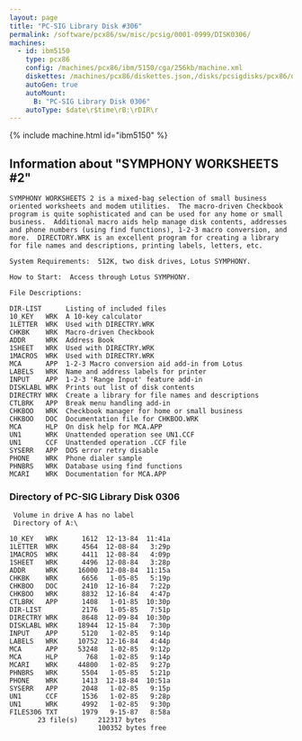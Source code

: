 ```yaml
---
layout: page
title: "PC-SIG Library Disk #306"
permalink: /software/pcx86/sw/misc/pcsig/0001-0999/DISK0306/
machines:
  - id: ibm5150
    type: pcx86
    config: /machines/pcx86/ibm/5150/cga/256kb/machine.xml
    diskettes: /machines/pcx86/diskettes.json,/disks/pcsigdisks/pcx86/diskettes.json
    autoGen: true
    autoMount:
      B: "PC-SIG Library Disk 0306"
    autoType: $date\r$time\rB:\rDIR\r
---
```


{% include machine.html id="ibm5150" %}

## Information about "SYMPHONY WORKSHEETS #2"

    SYMPHONY WORKSHEETS 2 is a mixed-bag selection of small business
    oriented worksheets and modem utilities.  The macro-driven Checkbook
    program is quite sophisticated and can be used for any home or small
    business.  Additional macro aids help manage disk contents, addresses
    and phone numbers (using find functions), 1-2-3 macro conversion, and
    more.  DIRECTORY.WRK is an excellent program for creating a library
    for file names and descriptions, printing labels, letters, etc.
    
    System Requirements:  512K, two disk drives, Lotus SYMPHONY.
    
    How to Start:  Access through Lotus SYMPHONY.
    
    File Descriptions:
    
    DIR-LIST      Listing of included files
    10_KEY   WRK  A 10-key calculator
    1LETTER  WRK  Used with DIRECTRY.WRK
    CHKBK    WRK  Macro-driven Checkbook
    ADDR     WRK  Address Book
    1SHEET   WRK  Used with DIRECTRY.WRK
    1MACROS  WRK  Used with DIRECTRY.WRK
    MCA      APP  1-2-3 Macro conversion aid add-in from Lotus
    LABELS   WRK  Name and address labels for printer
    INPUT    APP  1-2-3 'Range Input' feature add-in
    DISKLABL WRK  Prints out list of disk contents
    DIRECTRY WRK  Create a library for file names and descriptions
    CTLBRK   APP  Break menu handling add-in
    CHKBOO   WRK  Checkbook manager for home or small business
    CHKBOO   DOC  Documentation file for CHKBOO.WRK
    MCA      HLP  On disk help for MCA.APP
    UN1      WRK  Unattended operation see UN1.CCF
    UN1      CCF  Unattended operation .CCF file
    SYSERR   APP  DOS error retry disable
    PHONE    WRK  Phone dialer sample
    PHNBRS   WRK  Database using find functions
    MCARI    WRK  Documentation for MCA.APP

### Directory of PC-SIG Library Disk 0306

     Volume in drive A has no label
     Directory of A:\

    10_KEY   WRK      1612  12-13-84  11:41a
    1LETTER  WRK      4564  12-08-84   3:29p
    1MACROS  WRK      4411  12-08-84   4:09p
    1SHEET   WRK      4496  12-08-84   3:28p
    ADDR     WRK     16000  12-08-84  11:15a
    CHKBK    WRK      6656   1-05-85   5:19p
    CHKBOO   DOC      2410  12-16-84   7:22p
    CHKBOO   WRK      8832  12-16-84   4:47p
    CTLBRK   APP      1408   1-01-85  10:30p
    DIR-LIST          2176   1-05-85   7:51p
    DIRECTRY WRK      8648  12-09-84  10:30p
    DISKLABL WRK     18944  12-15-84   7:30p
    INPUT    APP      5120   1-02-85   9:14p
    LABELS   WRK     10752  12-16-84   4:44p
    MCA      APP     53248   1-02-85   9:12p
    MCA      HLP       768   1-02-85   9:14p
    MCARI    WRK     44800   1-02-85   9:27p
    PHNBRS   WRK      5504   1-05-85   5:21p
    PHONE    WRK      1413  12-18-84  10:51a
    SYSERR   APP      2048   1-02-85   9:15p
    UN1      CCF      1536   1-02-85   9:28p
    UN1      WRK      4992   1-02-85   9:30p
    FILES306 TXT      1979   9-15-87   8:58a
           23 file(s)     212317 bytes
                          100352 bytes free
